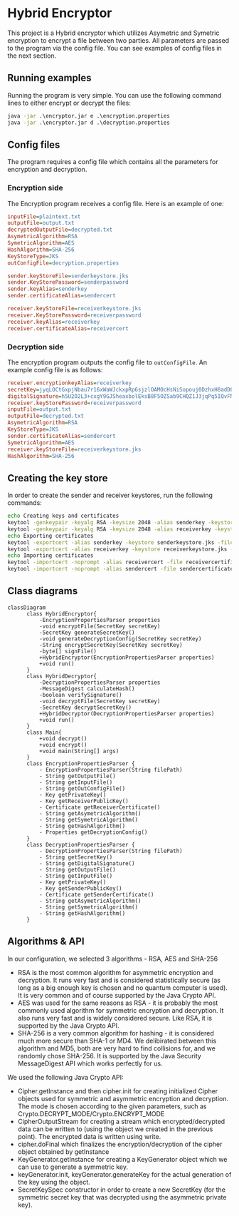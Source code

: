 # Hybrid Encryptor
This project is a Hybrid encryptor which utilizes Asymetric and Symetric encryption to encrypt a file between two parties.
All parameters are passed to the program via the config file. You can see examples of config files in the next section.
## Running examples
Running the program is very simple. You can use the following command lines to either encrypt or decrypt the files:
```cmd
java -jar .\encryptor.jar e .\encryption.properties
java -jar .\encryptor.jar d .\decryption.properties
```
## Config files
The program requires a config file which contains all the parameters for encryption and decryption.
### Encryption side
The Encryption program receives a config file. Here is an example of one:
```ini
inputFile=plaintext.txt
outputFile=output.txt
decryptedOutputFile=decrypted.txt
AsymetricAlgorithm=RSA
SymetricAlgorithm=AES
HashAlgorithm=SHA-256
KeyStoreType=JKS
outConfigFile=decryption.properties

sender.keyStoreFile=senderkeystore.jks
sender.KeyStorePassword=senderpassword
sender.keyAlias=senderkey
sender.certificateAlias=sendercert

receiver.keyStoreFile=receiverkeystore.jks
receiver.KeyStorePassword=receiverpassword
receiver.keyAlias=receiverkey
receiver.certificateAlias=receivercert
```

### Decryption side
The encryption program outputs the config file to `outConfigFile`. An example config file is as follows:
```ini
receiver.encryptionkeyAlias=receiverkey
secretKey=jyqLOCtGxpjNbau7r16xWaWJckxpRp6sjzlOAMOcHsNiSopouj0DzhxH8adDQJo1op2gQqva3uAHgFXiGQDipa56XKFKU1WC+1rSaVihI4I1tY68HDOok2J8B78bbs2qC3x4NaXBRXf4uLPfp5jDp4bC1vfykTDr3527mHEudGdy7nZm0uzGxQ3cUwI236otk8nPnqRzWLHdzFjNZWbfhWAKfdJdPy9EfQumyx1vHn+KbO97J5mNkDKR8vGwiw78cdOrm4WKXJ1TXlKvIb50Twn8zPZnqWtPVKfNO4DjnJTTCaopQe9zHKP5GlYvfBVnrCEw5UO/nfAvmQuLQw14gA\=\=
digitalSignature=h5U2O2L3+cxgY9GJSheaxbolEksB8F5OZSab9CHQZ1J3jqPq5IQvFNL4fHUZrOXYWRay36fr38P1+SGH1XaMwOlZ2LS8Q1T+HyfxqKLh0HzpouZJoMqHPqwY03kgO44BHQjN/5xcD8znAc2yPCNhlM4+v/BM5/fgy0zZCNzMj0mScdkMahtewbxgeWYJ7KDyCGqjJuSe1g0hg16stAnKYsZ6Exl591FgmrxRxbgDMCRTCXDUMkH8OsGPBKtmR8e5kwsLRuqS8uhhAFL67ia6/PElHC84+qsNoQ2KaL1OYcFhh82ejonP2lc7WXqvE9ZNkXNTkS2w5P6f88YrTIebcQ\=\=
receiver.keyStorePassword=receiverpassword
inputFile=output.txt
outputFile=decrypted.txt
AsymetricAlgorithm=RSA
KeyStoreType=JKS
sender.certificateAlias=sendercert
SymetricAlgorithm=AES
receiver.keyStoreFile=receiverkeystore.jks
HashAlgorithm=SHA-256
```

## Creating the key store
In order to create the sender and receiver keystores, run the following commands:
```sh
echo Creating keys and certificates
keytool -genkeypair -keyalg RSA -keysize 2048 -alias senderkey -keystore senderkeystore.jks -storepass senderpassword -keypass senderpassword -storetype JKS -dname "CN=Sender, OU=My Org, O=My Org, L=My City, S=My State, C=US"
keytool -genkeypair -keyalg RSA -keysize 2048 -alias receiverkey -keystore receiverkeystore.jks -storepass receiverpassword -keypass receiverpassword  -storetype JKS -dname "CN=Receiver, OU=My Org, O=My Org, L=My City, S=My State, C=US"
echo Exporting certificates
keytool -exportcert -alias senderkey -keystore senderkeystore.jks -file sendercertificate.crt -storepass senderpassword
keytool -exportcert -alias receiverkey -keystore receiverkeystore.jks -file receivercertificate.crt -storepass receiverpassword
echo Importing certificates
keytool -importcert -noprompt -alias receivercert -file receivercertificate.crt -keystore senderkeystore.jks -storepass senderpassword
keytool -importcert -noprompt -alias sendercert -file sendercertificate.crt -keystore receiverkeystore.jks -storepass receiverpassword
```

## Class diagrams
```mermaid
classDiagram
      class HybridEncryptor{
          -EncryptionPropertiesParser properties
          -void encryptFile(SecretKey secretKey) 
          -SecretKey generateSecretKey()
          -void generateDecryptionConfig(SecretKey secretKey)
          -String encryptSecretKey(SecretKey secretKey)
          -byte[] signFile()
          +HybridEncryptor(EncryptionPropertiesParser properties)
          +void run()
      }
      class HybridDecryptor{
          -DecryptionPropertiesParser properties
          -MessageDigest calculateHash()
          -boolean verifySignature()
          -void decryptFile(SecretKey secretKey)
          -SecretKey decryptSecretKey()
          +HybridDecryptor(DecryptionPropertiesParser properties)
          +void run()
      }
      class Main{
          +void decrypt()
          +void encrypt()
          +void main(String[] args) 
      }
      class EncryptionPropertiesParser {
          - EncryptionPropertiesParser(String filePath)
          - String getOutputFile()
          - String getInputFile()
          - String getOutConfigFile()
          - Key getPrivateKey()
          - Key getReceiverPublicKey()
          - Certificate getReceiverCertificate()
          - String getAsymetricAlgorithm()
          - String getSymetricAlgorithm()
          - String getHashAlgorithm()
          - Properties getDecryptionConfig()
      }
      class DecryptionPropertiesParser {
          - DecryptionPropertiesParser(String filePath)
          - String getSecretKey()
          - String getDigitalSignature()
          - String getOutputFile()
          - String getInputFile()
          - Key getPrivateKey()
          - Key getSenderPublicKey()
          - Certificate getSenderCertificate()
          - String getAsymetricAlgorithm()
          - String getSymetricAlgorithm()
          - String getHashAlgorithm()
      }
```

## Algorithms & API
In our configuration, we selected 3 algorithms - RSA, AES and SHA-256
- RSA is the most common algorithm for asymmetric encryption and decryption. It runs very fast and is considered statistically secure (as long as a big enough key is chosen and no quantum computer is used). It is very common and of course supported by the Java Crypto API.
- AES was used for the same reasons as RSA - it is probably the most commonly used algorithm for symmetric encryption and decryption. It also runs very fast and is widely considered secure. Like RSA, it is supported by the Java Crypto API.
- SHA-256 is a very common algorithm for hashing - it is considered much more secure than SHA-1 or MD4. We delibirated between this algorithm and MD5, both are very hard to find collisions for, and we randomly chose SHA-256. It is supported by the Java Security MessageDigest API which works perfectly for us.

We used the following Java Crypto API:
- Cipher.getInstance and then cipher.init for creating initialized Cipher objects used for symmetric and asymmetric encryption and decryption. The mode is chosen according to the given parameters, such as Crypto.DECRYPT_MODE/Crypto.ENCRYPT_MODE
- CipherOutputStream for creating a stream which encrypted/decrypted data can be written to (using the object we created in the previous point). The encrypted data is written using write.
- cipher.doFinal which finalizes the encryption/decryption of the cipher object obtained by getInstance
- KeyGenerator.getInstance for creating a KeyGenerator object which we can use to generate a symmetric key.
- keyGenerator.init, keyGenerator.generateKey for the actual generation of the key using the object.
- SecretKeySpec constructor in order to create a new SecretKey (for the symmetric secret key that was decrypted using the asymmetric private key).
